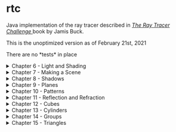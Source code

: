 # rtc

Java implementation of the ray tracer described in <a href="https://learning.oreilly.com/library/view/the-ray-tracer/9781680506778/">*The Ray Tracer Challenge* </a>book by Jamis Buck.

<p> This is the unoptimized version as of February 21st, 2021</p>
<p> There are no *tests* in place </p>

<details>
	<summary>
		Chapter 6 - Light and Shading
	</summary>
	![sphere](https://github.com/a93-git/rtc/blob/master/images/sphere.jpg)
</details>

<details>
    <summary>
    	Chapter 7 - Making a Scene
    </summary>
    ![sphere2](https://github.com/a93-git/rtc/blob/master/images/sphere2.jpg)
</details>

<details>
    <summary>
    	Chapter 8 - Shadows
    </summary>
    ![scene_with_shadows](https://github.com/a93-git/rtc/blob/master/images/sphere2_with_shadows.jpg)
</details>

<details>
    <summary>Chapter 9 - Planes</summary>
    ![spheres_on_plane](https://github.com/a93-git/rtc/blob/master/images/spheres_on_plane.jpg)
</details>

<details>
    <summary>Chapter 10 - Patterns</summary>
    ![patterns](https://github.com/a93-git/rtc/blob/master/images/patterns_demo2.jpg)
</details>

<details>
    <summary>Chapter 11 - Reflection and Refraction</summary>
    ![ch11-cover](https://github.com/a93-git/rtc/blob/master/images/ch11cover.jpg)
</details>

<details>
    <summary>Chapter 12 - Cubes</summary>
    ![cube-demo](https://github.com/a93-git/rtc/blob/master/images/cube_demo.jpg)
</details>

<details>
    <summary>Chapter 13 - Cylinders</summary>
    ![cylinder-demo](https://github.com/a93-git/rtc/blob/master/images/cylinder_demo.jpg)
    ![cone-demo](https://github.com/a93-git/rtc/blob/master/images/cone_demo.jpg)
</details>

<details>
    <summary>Chapter 14 - Groups</summary>
    ![groups-demo](https://github.com/a93-git/rtc/blob/master/images/group_demo.jpg)
</details>

<details>
    <summary>Chapter 15 - Triangles</summary>
    ![triangle-demo](https://github.com/a93-git/rtc/blob/master/images/triangle_demo.jpg)
    <p>
        The Utah teapot OBJ file can be downloaded from - <a href="https://graphics.cs.utah.edu/courses/cs6620/fall2017/prj05/teapot-low.obj"></a>
    </p>
    <p>
        The file needs to be modified to be used with this ray tracer. 
		The modified file can be found in the OBJ folder.
    </p>
    ![triangle-demo-2](https://github.com/a93-git/rtc/blob/master/images/utahteapot.jpg)
    ![smooth-triangle-demo](https://github.com/a93-git/rtc/blob/master/images/utahteapot-smooth.jpg)
</details>

